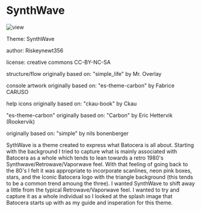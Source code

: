 # SynthWave
![view](https://user-images.githubusercontent.com/100368776/155655104-c0d7bdfd-9d12-44b8-bf70-ef9337662d47.jpg)

Theme: SynthWave

author: Riskeynewt356

license: creative commons CC-BY-NC-SA

structure/flow originally based on: "simple_life" by Mr. Overlay

console artwork originally based on: "es-theme-carbon" by Fabrice CARUSO

help icons originally based on: "ckau-book" by Ckau

"es-theme-carbon" originally based on: "Carbon" by Eric Hettervik (Rookervik)

originally based on: "simple" by nils bonenberger

SythWave is a theme created to express what Batocera is all about. Starting with the background I tried to capture what is mainly associated with Batocera as a whole which tends to lean towards a retro 1980's Synthwave/Retrowave/Vaporwave feel. With that feeling of going back to the 80's I felt it was appropriate to incorporate scanlines, neon pink boxes, stars, and the Iconic Batocera logo with the triangle background (this tends to be a common trend amoung the three). I wanted SynthWave to shift away a little from the typical Retrowave/Vaporwave feel. I wanted to try and capture it as a whole individual so I looked at the splash image that Batocera starts up with as my guide and insperation for this theme.
